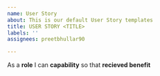 ```yaml
---
name: User Story
about: This is our default User Story templates
title: USER STORY <TITLE>
labels: ''
assignees: preetbhullar90

---
```


As a **role** I can **capability** so that **recieved benefit**
